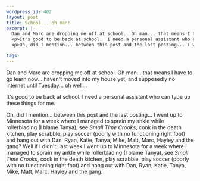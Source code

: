```yaml
--- 
wordpress_id: 402
layout: post
title: School... oh man!
excerpt: |-
  Dan and Marc are dropping me off at school.  Oh man... that means I have to go learn now... haven't moved into my house yet, and supposedly no internet until Tuesday... oh well...
  <p>It's good to be back at school.  I need a personal assistant who can type up these things for me.</p>
  <p>Oh, did I mention... between this post and the last posting... I went up to Minnesota for a week where I managed to sprain my ankle while rollerblading (I blame Tanya), see <i>Small Time Crooks</i>, cook in the death kitchen, play scrabble, play soccer (poorly with no functioning right foot) and hang out with Dan, Ryan, Katie, Tanya, Mike, Matt, Marc, Hayley and the gang?  Well if I didn't, last week I went up to Minnesota for a week where I managed to sprain my ankle while rollerblading (I blame Tanya), see <i>Small Time Crooks</i>, cook in the death kitchen, play scrabble, play soccer (poorly with no functioning right foot) and hang out with Dan, Ryan, Katie, Tanya, Mike, Matt, Marc, Hayley and the gang.

tags: 
---
```


Dan and Marc are dropping me off at school.  Oh man... that means I have to go learn now... haven't moved into my house yet, and supposedly no internet until Tuesday... oh well...
<p>It's good to be back at school.  I need a personal assistant who can type up these things for me.</p>
<p>Oh, did I mention... between this post and the last posting... I went up to Minnesota for a week where I managed to sprain my ankle while rollerblading (I blame Tanya), see <i>Small Time Crooks</i>, cook in the death kitchen, play scrabble, play soccer (poorly with no functioning right foot) and hang out with Dan, Ryan, Katie, Tanya, Mike, Matt, Marc, Hayley and the gang?  Well if I didn't, last week I went up to Minnesota for a week where I managed to sprain my ankle while rollerblading (I blame Tanya), see <i>Small Time Crooks</i>, cook in the death kitchen, play scrabble, play soccer (poorly with no functioning right foot) and hang out with Dan, Ryan, Katie, Tanya, Mike, Matt, Marc, Hayley and the gang.
